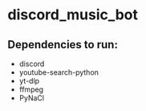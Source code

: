# discord_music_bot
## Dependencies to run:
* discord
* youtube-search-python
* yt-dlp
* ffmpeg
* PyNaCl
